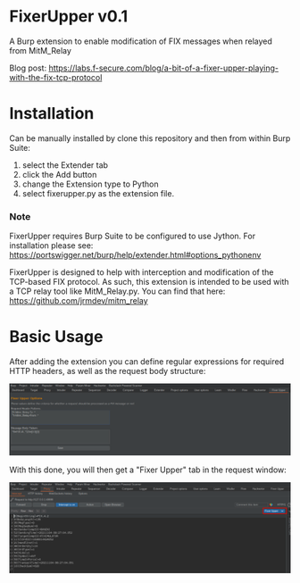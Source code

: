 # FixerUpper v0.1

A Burp extension to enable modification of FIX messages when relayed from MitM_Relay

Blog post:
https://labs.f-secure.com/blog/a-bit-of-a-fixer-upper-playing-with-the-fix-tcp-protocol

# Installation

Can be manually installed by clone this repository and then from within Burp Suite:
1. select the Extender tab
2. click the Add button
3. change the Extension type to Python
4. select fixerupper.py as the extension file.

### Note

FixerUpper requires Burp Suite to be configured to use Jython. For installation please see:
https://portswigger.net/burp/help/extender.html#options_pythonenv

FixerUpper is designed to help with interception and modification of the TCP-based FIX protocol. As such, this extension is intended to be used with a TCP relay tool like MitM_Relay.py. You can find that here:
https://github.com/jrmdev/mitm_relay


# Basic Usage

After adding the extension you can define regular expressions for required HTTP headers, as well as the request body structure:

![FixerUpper Config](images/config_01.png)

With this done, you will then get a "Fixer Upper" tab in the request window: 

![FixerUpper Config](images/preview_01.png)


